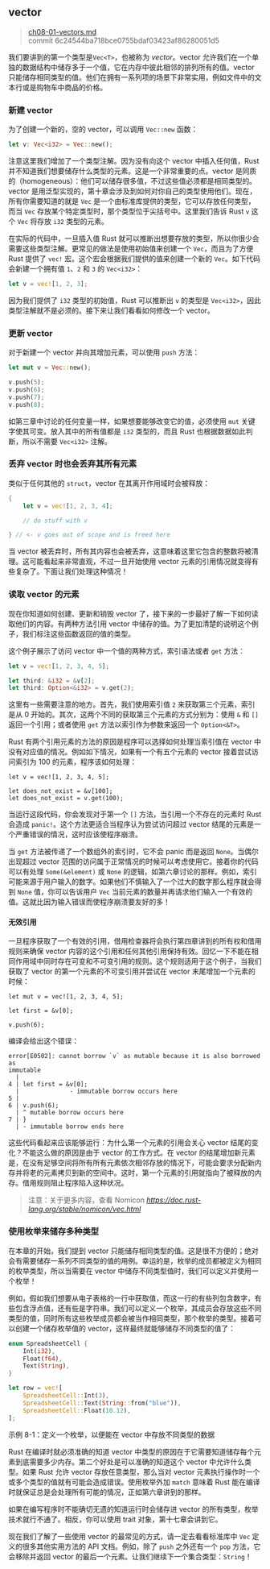 ## vector

> [ch08-01-vectors.md](https://github.com/rust-lang/book/blob/master/second-edition/src/ch08-01-vectors.md)
> <br>
> commit 6c24544ba718bce0755bdaf03423af86280051d5

我们要讲到的第一个类型是`Vec<T>`，也被称为 *vector*。vector 允许我们在一个单独的数据结构中储存多于一个值，它在内存中彼此相邻的排列所有的值。vector 只能储存相同类型的值。他们在拥有一系列项的场景下非常实用，例如文件中的文本行或是购物车中商品的价格。

### 新建 vector

为了创建一个新的，空的 vector，可以调用 `Vec::new` 函数：

```rust
let v: Vec<i32> = Vec::new();
```

注意这里我们增加了一个类型注解。因为没有向这个 vector 中插入任何值，Rust 并不知道我们想要储存什么类型的元素。这是一个非常重要的点。vector 是同质的（homogeneous）：他们可以储存很多值，不过这些值必须都是相同类型的。vector 是用泛型实现的，第十章会涉及到如何对你自己的类型使用他们。现在，所有你需要知道的就是 `Vec` 是一个由标准库提供的类型，它可以存放任何类型，而当 `Vec` 存放某个特定类型时，那个类型位于尖括号中。这里我们告诉 Rust `v` 这个 `Vec` 将存放 `i32` 类型的元素。

在实际的代码中，一旦插入值 Rust 就可以推断出想要存放的类型，所以你很少会需要这些类型注解。更常见的做法是使用初始值来创建一个 `Vec`，而且为了方便 Rust 提供了 `vec!` 宏。这个宏会根据我们提供的值来创建一个新的 `Vec`。如下代码会新建一个拥有值 `1`、`2` 和 `3` 的 `Vec<i32>`：

```rust
let v = vec![1, 2, 3];
```

因为我们提供了 `i32` 类型的初始值，Rust 可以推断出 `v` 的类型是 `Vec<i32>`，因此类型注解就不是必须的。接下来让我们看看如何修改一个 vector。

### 更新 vector

对于新建一个 vector 并向其增加元素，可以使用 `push` 方法：

```rust
let mut v = Vec::new();

v.push(5);
v.push(6);
v.push(7);
v.push(8);
```

如第三章中讨论的任何变量一样，如果想要能够改变它的值，必须使用 `mut` 关键字使其可变。放入其中的所有值都是 `i32` 类型的，而且 Rust 也根据数据如此判断，所以不需要 `Vec<i32>` 注解。

### 丢弃 vector 时也会丢弃其所有元素

类似于任何其他的 `struct`，vector 在其离开作用域时会被释放：

```rust
{
    let v = vec![1, 2, 3, 4];

    // do stuff with v

} // <- v goes out of scope and is freed here
```

当 vector 被丢弃时，所有其内容也会被丢弃，这意味着这里它包含的整数将被清理。这可能看起来非常直观，不过一旦开始使用 vector 元素的引用情况就变得有些复杂了。下面让我们处理这种情况！

### 读取 vector 的元素

现在你知道如何创建、更新和销毁 vector 了，接下来的一步最好了解一下如何读取他们的内容。有两种方法引用 vector 中储存的值。为了更加清楚的说明这个例子，我们标注这些函数返回的值的类型。

这个例子展示了访问 vector 中一个值的两种方式，索引语法或者 `get` 方法：

```rust
let v = vec![1, 2, 3, 4, 5];

let third: &i32 = &v[2];
let third: Option<&i32> = v.get(2);
```

这里有一些需要注意的地方。首先，我们使用索引值 `2` 来获取第三个元素，索引是从 0 开始的。其次，这两个不同的获取第三个元素的方式分别为：使用 `&` 和 `[]` 返回一个引用；或者使用 `get` 方法以索引作为参数来返回一个 `Option<&T>`。

Rust 有两个引用元素的方法的原因是程序可以选择如何处理当索引值在 vector 中没有对应值的情况。例如如下情况，如果有一个有五个元素的 vector 接着尝试访问索引为 100 的元素，程序该如何处理：

```rust,should_panic
let v = vec![1, 2, 3, 4, 5];

let does_not_exist = &v[100];
let does_not_exist = v.get(100);
```

当运行这段代码，你会发现对于第一个 `[]` 方法，当引用一个不存在的元素时 Rust 会造成 `panic!`。这个方法更适合当程序认为尝试访问超过 vector 结尾的元素是一个严重错误的情况，这时应该使程序崩溃。

当 `get` 方法被传递了一个数组外的索引时，它不会 panic 而是返回 `None`。当偶尔出现超过 vector 范围的访问属于正常情况的时候可以考虑使用它。接着你的代码可以有处理 `Some(&element)` 或 `None` 的逻辑，如第六章讨论的那样。例如，索引可能来源于用户输入的数字。如果他们不慎输入了一个过大的数字那么程序就会得到 `None` 值，你可以告诉用户 `Vec` 当前元素的数量并再请求他们输入一个有效的值。这就比因为输入错误而使程序崩溃要友好的多！

#### 无效引用

一旦程序获取了一个有效的引用，借用检查器将会执行第四章讲到的所有权和借用规则来确保 vector 内容的这个引用和任何其他引用保持有效。回忆一下不能在相同作用域中同时存在可变和不可变引用的规则。这个规则适用于这个例子，当我们获取了 vector 的第一个元素的不可变引用并尝试在 vector 末尾增加一个元素的时候：

```rust,ignore
let mut v = vec![1, 2, 3, 4, 5];

let first = &v[0];

v.push(6);
```

编译会给出这个错误：

```text
error[E0502]: cannot borrow `v` as mutable because it is also borrowed as
immutable
  |
4 | let first = &v[0];
  |              - immutable borrow occurs here
5 |
6 | v.push(6);
  | ^ mutable borrow occurs here
7 | }
  | - immutable borrow ends here
```

这些代码看起来应该能够运行：为什么第一个元素的引用会关心 vector 结尾的变化？不能这么做的原因是由于 vector 的工作方式。在 vector 的结尾增加新元素是，在没有足够空间将所有所有元素依次相邻存放的情况下，可能会要求分配新内存并将老的元素拷贝到新的空间中。这时，第一个元素的引用就指向了被释放的内存。借用规则阻止程序陷入这种状况。

> 注意：关于更多内容，查看 Nomicon *https://doc.rust-lang.org/stable/nomicon/vec.html*

### 使用枚举来储存多种类型

在本章的开始，我们提到 vector 只能储存相同类型的值。这是很不方便的；绝对会有需要储存一系列不同类型的值的用例。幸运的是，枚举的成员都被定义为相同的枚举类型，所以当需要在 vector 中储存不同类型值时，我们可以定义并使用一个枚举！

例如，假如我们想要从电子表格的一行中获取值，而这一行的有些列包含数字，有些包含浮点值，还有些是字符串。我们可以定义一个枚举，其成员会存放这些不同类型的值，同时所有这些枚举成员都会被当作相同类型，那个枚举的类型。接着可以创建一个储存枚举值的 vector，这样最终就能够储存不同类型的值了：

```rust
enum SpreadsheetCell {
    Int(i32),
    Float(f64),
    Text(String),
}

let row = vec![
    SpreadsheetCell::Int(3),
    SpreadsheetCell::Text(String::from("blue")),
    SpreadsheetCell::Float(10.12),
];
```

<span class="caption">示例 8-1：定义一个枚举，以便能在 vector 中存放不同类型的数据</span>

Rust 在编译时就必须准确的知道 vector 中类型的原因在于它需要知道储存每个元素到底需要多少内存。第二个好处是可以准确的知道这个 vector 中允许什么类型。如果 Rust 允许 vector 存放任意类型，那么当对 vector 元素执行操作时一个或多个类型的值就有可能会造成错误。使用枚举外加 `match` 意味着 Rust 能在编译时就保证总是会处理所有可能的情况，正如第六章讲到的那样。

如果在编写程序时不能确切无遗的知道运行时会储存进 vector 的所有类型，枚举技术就行不通了。相反，你可以使用 trait 对象，第十七章会讲到它。

现在我们了解了一些使用 vector 的最常见的方式，请一定去看看标准库中 `Vec` 定义的很多其他实用方法的 API 文档。例如，除了 `push` 之外还有一个 `pop` 方法，它会移除并返回 vector 的最后一个元素。让我们继续下一个集合类型：`String`！